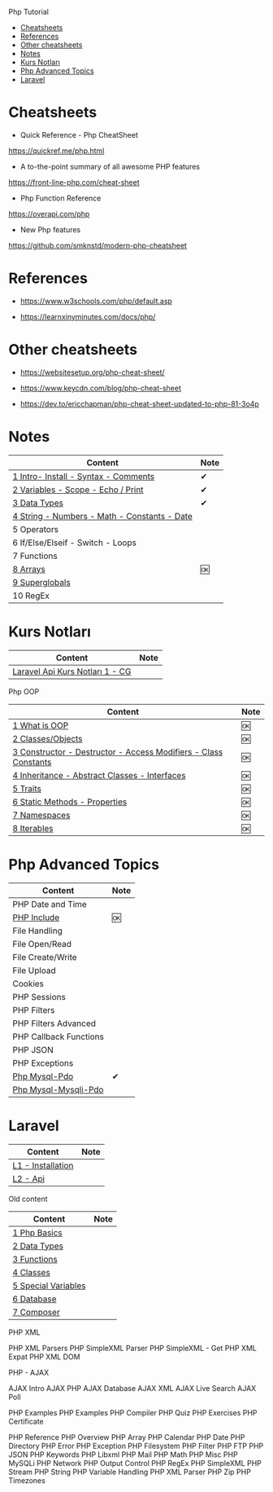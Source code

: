 
Php Tutorial

- [Cheatsheets](#cheatsheets)
- [References](#references)
- [Other cheatsheets](#other-cheatsheets)
- [Notes](#notes)
- [Kurs Notları](#kurs-notları)
- [Php Advanced Topics](#php-advanced-topics)
- [Laravel](#laravel)

# Cheatsheets

- Quick Reference - Php CheatSheet

https://quickref.me/php.html

- A to-the-point summary of all awesome PHP features

https://front-line-php.com/cheat-sheet

- Php Function Reference

https://overapi.com/php

- New Php features

https://github.com/smknstd/modern-php-cheatsheet


# References

- https://www.w3schools.com/php/default.asp

- https://learnxinyminutes.com/docs/php/

# Other cheatsheets

- https://websitesetup.org/php-cheat-sheet/

- https://www.keycdn.com/blog/php-cheat-sheet

- https://dev.to/ericchapman/php-cheat-sheet-updated-to-php-81-3o4p

# Notes

Content                                                                               | Note
--------------------------------------------------------------------------------------|-----
[1 Intro- Install - Syntax - Comments](./php-w3-01-intro.md)                          | ✔
[2 Variables - Scope - Echo / Print ](./php-w3-02-variables.md)                       | ✔
[3 Data Types](./php-w3-03-data-types.md)                                             | ✔
[4 String - Numbers - Math - Constants - Date](./php-w3-04-string-and-other-types.md) |
5 Operators                                                                           |
6 If/Else/Elseif - Switch - Loops                                                     |
7 Functions                                                                           |
[8 Arrays](./php-w3-08-arrays.md)                                                     | 🆗
[9 Superglobals](./php-w3-09-superglobals.md)                                         |
10 RegEx                                                                              |


# Kurs Notları

Content                                                      | Note
-------------------------------------------------------------|-----
[Laravel Api Kurs Notları 1 - CG](./udm-laravel-api-not1.md) |

Php OOP

Content                                                                                         | Note
------------------------------------------------------------------------------------------------|-----
[1 What is OOP](./php-oop-01-intro.md)                                                          | 🆗
[2 Classes/Objects](./php-oop-02-classes.md)                                                    | 🆗
[3 Constructor - Destructor - Access Modifiers - Class Constants ](./php-oop-03-constructor.md) | 🆗
[4 Inheritance - Abstract Classes - Interfaces ](./php-oop-04-inheritance.md)                   | 🆗
[5 Traits](./php-oop-05-traits.md)                                                              | 🆗
[6 Static Methods - Properties](./php-oop-06-static-method-props.md)                            | 🆗
[7 Namespaces](./php-oop-07-namespaces.md)                                                      | 🆗
[8 Iterables](./php-oop-08-iterables.md)                                                        | 🆗

# Php Advanced Topics

| Content                                      | Note |
|----------------------------------------------|------|
| PHP Date and Time                            |
| [PHP Include](./php-adv-02-include.md)       | 🆗   
| File Handling                                |
| File Open/Read                               |
| File Create/Write                            |
| File Upload                                  |
| Cookies                                      |
| PHP Sessions                                 |
| PHP Filters                                  |
| PHP Filters Advanced                         |
| PHP Callback Functions                       |
| PHP JSON                                     |
| PHP Exceptions                               |
| [Php Mysql-Pdo](./php-mysql-tutor-pdo.md)    | ✔    
| [Php Mysql-Mysqli-Pdo](./php-mysql-tutor.md) |

# Laravel

| Content                                | Note |
|----------------------------------------|------|
| [L1 - Installation](./lrv-01-basic.md) |
| [L2 - Api](./lrv-02-api.md)            |





Old content

Content                                              | Note
-----------------------------------------------------|-----
[1 Php Basics](./php-01-basics.md)                   |
[2 Data Types](./php-02-data-types-1.md)             |
[3 Functions](./php-03-functions.md)                 |
[4 Classes](./php-04-classes.md)                     |
[5 Special Variables](./php-05-Special-Variables.md) |
[6 Database](./php-06-Database.md)                   |
[7 Composer](./php-07-Composer.md)                   |


PHP XML

PHP XML Parsers
PHP SimpleXML Parser
PHP SimpleXML - Get
PHP XML Expat
PHP XML DOM

PHP - AJAX

AJAX Intro
AJAX PHP
AJAX Database
AJAX XML
AJAX Live Search
AJAX Poll

PHP Examples
PHP Examples
PHP Compiler
PHP Quiz
PHP Exercises
PHP Certificate

PHP Reference
PHP Overview
PHP Array
PHP Calendar
PHP Date
PHP Directory
PHP Error
PHP Exception
PHP Filesystem
PHP Filter
PHP FTP
PHP JSON
PHP Keywords
PHP Libxml
PHP Mail
PHP Math
PHP Misc
PHP MySQLi
PHP Network
PHP Output Control
PHP RegEx
PHP SimpleXML
PHP Stream
PHP String
PHP Variable Handling
PHP XML Parser
PHP Zip
PHP Timezones
